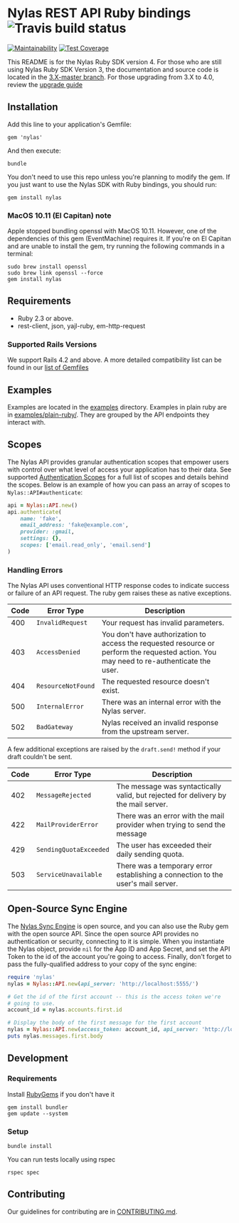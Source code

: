 # Nylas REST API Ruby bindings ![Travis build status](https://travis-ci.org/nylas/nylas-ruby.svg?branch=master)
[![Maintainability](https://api.codeclimate.com/v1/badges/26d5b58447ca8bf213df/maintainability)](https://codeclimate.com/github/nylas/nylas-ruby/maintainability)
[![Test Coverage](https://api.codeclimate.com/v1/badges/26d5b58447ca8bf213df/test_coverage)](https://codeclimate.com/github/nylas/nylas-ruby/test_coverage)

This README is for the Nylas Ruby SDK version 4. For those who are still using Nylas Ruby SDK Version 3, the documentation and source code is located in the [3.X-master branch](https://github.com/nylas/nylas-ruby/tree/3.X-master). For those upgrading from 3.X to 4.0, review the [upgrade guide](https://github.com/nylas/nylas-ruby/wiki/Upgrading-from-3.X-to-4.0)

## Installation

Add this line to your application's Gemfile:

    gem 'nylas'

And then execute:

    bundle

You don't need to use this repo unless you're planning to modify the gem. If you just want to use the Nylas SDK with Ruby bindings, you should run:

    gem install nylas

### MacOS 10.11 (El Capitan) note

Apple stopped bundling openssl with MacOS 10.11. However, one of the dependencies of this gem (EventMachine) requires it. If you're on El Capitan and are unable to install the gem, try running the following commands in a terminal:

```
sudo brew install openssl
sudo brew link openssl --force
gem install nylas
```

## Requirements

- Ruby 2.3 or above.
- rest-client, json, yajl-ruby, em-http-request

### Supported Rails Versions

We support Rails 4.2 and above. A more detailed compatibility list can be found in our [list of Gemfiles](gemfiles)

## Examples

Examples are located in the [examples](./examples) directory. Examples in plain ruby are in [examples/plain-ruby/](./examples/plain-ruby). They are grouped by the API endpoints they interact with.

## Scopes

The Nylas API provides granular authentication scopes that empower users with control over what level of access your application has to their data. See supported [Authentication Scopes](https://docs.nylas.com/docs/authentication-scopes) for a full list of scopes and details behind the scopes. Below is an example of how you can pass an array of scopes to `Nylas::API#authenticate`:

```ruby
api = Nylas::API.new()
api.authenticate(
    name: 'fake',
    email_address: 'fake@example.com',
    provider: :gmail,
    settings: {},
    scopes: ['email.read_only', 'email.send']
)
```

### Handling Errors
The Nylas API uses conventional HTTP response codes to indicate success or failure of an API request. The ruby gem raises these as native exceptions.

Code | Error Type | Description
--- | --- | ---
400 | `InvalidRequest` | Your request has invalid parameters.
403 | `AccessDenied` | You don't have authorization to access the requested resource or perform the requested action. You may need to re-authenticate the user.
404 | `ResourceNotFound` | The requested resource doesn't exist.
500 | `InternalError` | There was an internal error with the Nylas server.
502 | `BadGateway` | Nylas received an invalid response from the upstream server.

A few additional exceptions are raised by the `draft.send!` method if your draft couldn't be sent.

Code | Error Type | Description
--- | --- | ---
402 | `MessageRejected` | The message was syntactically valid, but rejected for delivery by the mail server.
422 | `MailProviderError` | There was an error with the mail provider when trying to send the message
429 | `SendingQuotaExceeded` | The user has exceeded their daily sending quota.
503 | `ServiceUnavailable` | There was a temporary error establishing a connection to the user's mail server.

## Open-Source Sync Engine

The [Nylas Sync Engine](http://github.com/nylas/sync-engine) is open source, and you can also use the Ruby gem with the open source API. Since the open source API provides no authentication or security, connecting to it is simple. When you instantiate the Nylas object, provide `nil` for the App ID and App Secret, and set the API Token to the id of the account you're going to access. Finally, don't forget to pass the fully-qualified address to your copy of the sync engine:

```ruby
require 'nylas'
nylas = Nylas::API.new(api_server: 'http://localhost:5555/')

# Get the id of the first account -- this is the access token we're
# going to use.
account_id = nylas.accounts.first.id

# Display the body of the first message for the first account
nylas = Nylas::API.new(access_token: account_id, api_server: 'http://localhost:5555/')
puts nylas.messages.first.body
```

## Development

### Requirements

Install [RubyGems](https://rubygems.org/pages/download) if you don't have it

    gem install bundler
    gem update --system

### Setup

    bundle install

You can run tests locally using rspec

    rspec spec


## Contributing

Our guidelines for contributing are in [CONTRIBUTING.md](./CONTRIBUTING.md).
